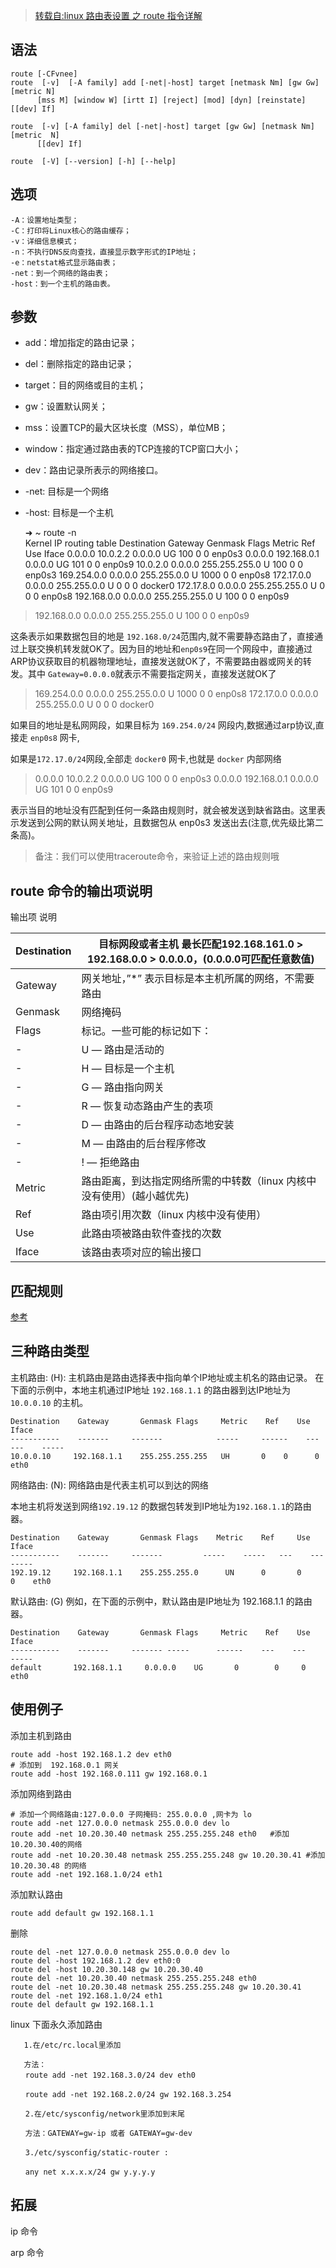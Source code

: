 > [转载自:linux 路由表设置 之 route 指令详解](http://blog.csdn.net/chenlycly/article/details/52141854)

语法
---
    route [-CFvnee]
    route  [-v]  [-A family] add [-net|-host] target [netmask Nm] [gw Gw] [metric N]
          [mss M] [window W] [irtt I] [reject] [mod] [dyn] [reinstate] [[dev] If]
    
    route  [-v] [-A family] del [-net|-host] target [gw Gw] [netmask Nm] [metric  N]
          [[dev] If]
    
    route  [-V] [--version] [-h] [--help]
    

选项
---

    -A：设置地址类型；
    -C：打印将Linux核心的路由缓存；
    -v：详细信息模式；
    -n：不执行DNS反向查找，直接显示数字形式的IP地址；
    -e：netstat格式显示路由表；
    -net：到一个网络的路由表；
    -host：到一个主机的路由表。
    
参数
---

- add：增加指定的路由记录；
- del：删除指定的路由记录；
- target：目的网络或目的主机；
- gw：设置默认网关；
- mss：设置TCP的最大区块长度（MSS），单位MB；
- window：指定通过路由表的TCP连接的TCP窗口大小；
- dev：路由记录所表示的网络接口。
- -net: 目标是一个网络
- -host: 目标是一个主机


    ➜  ~ route -n                 
    Kernel IP routing table
    Destination     Gateway         Genmask         Flags Metric Ref    Use Iface
    0.0.0.0         10.0.2.2        0.0.0.0         UG    100    0        0 enp0s3
    0.0.0.0         192.168.0.1     0.0.0.0         UG    101    0        0 enp0s9
    10.0.2.0        0.0.0.0         255.255.255.0   U     100    0        0 enp0s3
    169.254.0.0     0.0.0.0         255.255.0.0     U     1000   0        0 enp0s8
    172.17.0.0      0.0.0.0         255.255.0.0     U     0      0        0 docker0
    172.17.8.0      0.0.0.0         255.255.255.0   U     0      0        0 enp0s8
    192.168.0.0     0.0.0.0         255.255.255.0   U     100    0        0 enp0s9


> 192.168.0.0     0.0.0.0         255.255.255.0   U     100    0        0 enp0s9

这条表示如果数据包目的地是 `192.168.0/24`范围内,就不需要静态路由了，直接通过上联交换机转发就OK了。因为目的地址和`enp0s9`在同一个网段中，直接通过ARP协议获取目的机器物理地址，直接发送就OK了，不需要路由器或网关的转发。其中 `Gateway=0.0.0.0`就表示不需要指定网关，直接发送就OK了


> 169.254.0.0     0.0.0.0         255.255.0.0     U     1000   0        0 enp0s8
172.17.0.0      0.0.0.0         255.255.0.0     U     0      0        0 docker0

如果目的地址是私网网段，如果目标为 `169.254.0/24` 网段内,数据通过arp协议,直接走 `enp0s8` 网卡,

如果是`172.17.0/24`网段,全部走 `docker0` 网卡,也就是 `docker` 内部网络

> 0.0.0.0         10.0.2.2        0.0.0.0         UG    100    0        0 enp0s3
0.0.0.0         192.168.0.1     0.0.0.0         UG    101    0        0 enp0s9

表示当目的地址没有匹配到任何一条路由规则时，就会被发送到缺省路由。这里表示发送到公网的默认网关地址，且数据包从 enp0s3 发送出去(注意,优先级比第二条高)。

> 备注：我们可以使用traceroute命令，来验证上述的路由规则哦







route 命令的输出项说明
----
输出项 说明

Destination	| 目标网段或者主机 最长匹配192.168.161.0 > 192.168.0.0 > 0.0.0.0，(0.0.0.0可匹配任意数值)
---|---
Gateway | 	网关地址，”*” 表示目标是本主机所属的网络，不需要路由
Genmask| 	网络掩码
Flags| 	标记。一些可能的标记如下：
 -	| U — 路由是活动的
 -	| H — 目标是一个主机
 -	| G — 路由指向网关
 -	| R — 恢复动态路由产生的表项
 -	| D — 由路由的后台程序动态地安装
 -	| M — 由路由的后台程序修改
 -	| ! — 拒绝路由
Metric	| 路由距离，到达指定网络所需的中转数（linux 内核中没有使用）(越小越优先)
Ref	| 路由项引用次数（linux 内核中没有使用）
Use	| 此路由项被路由软件查找的次数
Iface	| 该路由表项对应的输出接口

匹配规则
----
[参考](https://www.jianshu.com/p/a1ab0b30f42b)

 

三种路由类型
---

主机路由: (H): 主机路由是路由选择表中指向单个IP地址或主机名的路由记录。
在下面的示例中，本地主机通过IP地址 `192.168.1.1` 的路由器到达IP地址为 `10.0.0.10` 的主机。

    Destination    Gateway       Genmask Flags     Metric    Ref    Use    Iface
    -----------    -------     -------            -----     ------    ---    ---    -----
    10.0.0.10     192.168.1.1    255.255.255.255   UH       0    0      0    eth0

网络路由: (N): 网络路由是代表主机可以到达的网络

本地主机将发送到网络`192.19.12` 的数据包转发到IP地址为`192.168.1.1`的路由器。

    Destination    Gateway       Genmask Flags    Metric    Ref     Use    Iface
    -----------    -------     -------         -----    -----   ---    ---    -----
    192.19.12     192.168.1.1    255.255.255.0      UN      0       0     0    eth0

默认路由: (G)
例如，在下面的示例中，默认路由是IP地址为 192.168.1.1 的路由器。
    
    Destination    Gateway       Genmask Flags     Metric    Ref    Use    Iface
    -----------    -------     ------- -----      ------    ---    ---    -----
    default       192.168.1.1     0.0.0.0    UG       0        0     0    eth0

使用例子
---

添加主机到路由
    
    route add -host 192.168.1.2 dev eth0 
    # 添加到  192.168.0.1 网关
    route add -host 192.168.0.111 gw 192.168.0.1

添加网络到路由
    
    # 添加一个网络路由:127.0.0.0 子网掩码: 255.0.0.0 ,网卡为 lo
    route add -net 127.0.0.0 netmask 255.0.0.0 dev lo
    route add -net 10.20.30.40 netmask 255.255.255.248 eth0   #添加10.20.30.40的网络
    route add -net 10.20.30.48 netmask 255.255.255.248 gw 10.20.30.41 #添加 10.20.30.48 的网络
    route add -net 192.168.1.0/24 eth1
    
添加默认路由
    
    route add default gw 192.168.1.1

删除
 
    route del -net 127.0.0.0 netmask 255.0.0.0 dev lo
    route del -host 192.168.1.2 dev eth0:0
    route del -host 10.20.30.148 gw 10.20.30.40
    route del -net 10.20.30.40 netmask 255.255.255.248 eth0
    route del -net 10.20.30.48 netmask 255.255.255.248 gw 10.20.30.41
    route del -net 192.168.1.0/24 eth1
    route del default gw 192.168.1.1
   
linux 下面永久添加路由
    
       1.在/etc/rc.local里添加    
        
       方法：
    　　route add -net 192.168.3.0/24 dev eth0    
    
    　　route add -net 192.168.2.0/24 gw 192.168.3.254    
    
    　　2.在/etc/sysconfig/network里添加到末尾    
    
    　　方法：GATEWAY=gw-ip 或者 GATEWAY=gw-dev    
    
    　　3./etc/sysconfig/static-router :    
    
    　　any net x.x.x.x/24 gw y.y.y.y    

拓展
---

ip 命令

arp 命令
